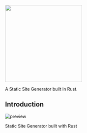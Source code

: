 <img src="https://github.com/radleylewis/rssg/assets/40852773/5bef91b6-10f3-425e-b3d7-52414faca447" width="250px" margin="auto">


A Static Site Generator built in Rust. 

## Introduction




![preview](https://github.com/radleylewis/rssg/assets/40852773/181bee22-107a-4623-bc4c-b870071a8437)


Static Site Generator built with Rust
